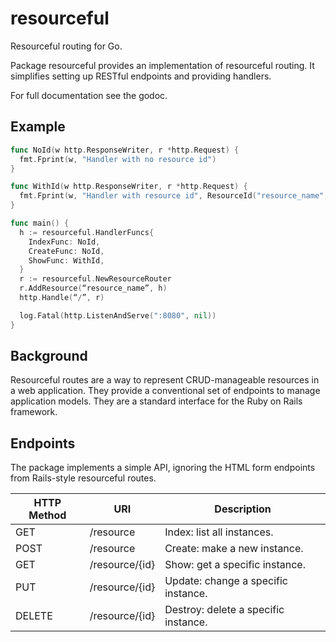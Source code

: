 # resourceful

Resourceful routing for Go.

Package resourceful provides an implementation of resourceful routing. It
simplifies setting up RESTful endpoints and providing handlers.

For full documentation see the godoc.

## Example

```Go
func NoId(w http.ResponseWriter, r *http.Request) {
  fmt.Fprint(w, "Handler with no resource id")
}

func WithId(w http.ResponseWriter, r *http.Request) {
  fmt.Fprint(w, "Handler with resource id", ResourceId("resource_name", r))
}

func main() {
  h := resourceful.HandlerFuncs{
    IndexFunc: NoId,
    CreateFunc: NoId,
    ShowFunc: WithId,
  }
  r := resourceful.NewResourceRouter
  r.AddResource(“resource_name”, h)
  http.Handle(“/”, r)

  log.Fatal(http.ListenAndServe(":8080", nil))
}
```

## Background

Resourceful routes are a way to represent CRUD-manageable resources in a web
application. They provide a conventional set of endpoints to manage application
models. They are a standard interface for the Ruby on Rails framework.

## Endpoints

The package implements a simple API, ignoring the HTML form endpoints from
Rails-style resourceful routes.

|HTTP Method|URI           |Description
|-----------|--------------|------------------------------------|
|GET        |/resource     |Index: list all instances.          |
|POST       |/resource     |Create: make a new instance.        |
|GET        |/resource/{id}|Show: get a specific instance.      |
|PUT        |/resource/{id}|Update: change a specific instance. |
|DELETE     |/resource/{id}|Destroy: delete a specific instance.|
